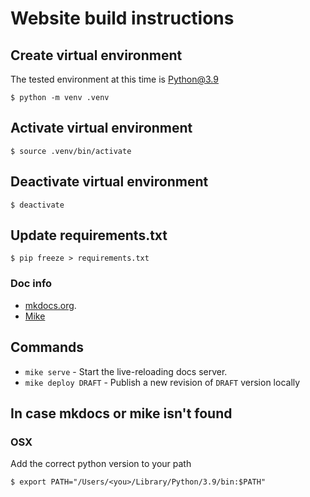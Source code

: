 # Website build instructions

## Create virtual environment
The tested environment at this time is Python@3.9

```shell
$ python -m venv .venv
```

## Activate virtual environment
```shell
$ source .venv/bin/activate
```

## Deactivate virtual environment
```shell
$ deactivate
```

## Update requirements.txt
```shell
$ pip freeze > requirements.txt
```

### Doc info

* [mkdocs.org](https://www.mkdocs.org).
* [Mike](https://github.com/jimporter/mike)
## Commands

* `mike serve` - Start the live-reloading docs server.
* `mike deploy DRAFT` - Publish a new revision of `DRAFT` version locally

## In case mkdocs or mike isn't found

### OSX
Add the correct python version to your path
```shell
$ export PATH="/Users/<you>/Library/Python/3.9/bin:$PATH"
```
